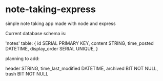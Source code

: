 # note-taking-express
simple note taking app made with node and express

Current database schema is:

'notes' table:
{
  id SERIAL PRIMARY KEY,
  content STRING,
  time_posted DATETIME,
  display_order SERIAL UNIQUE,
}

planning to add:

header STRING,
time_last_modified DATETIME,
archived BIT NOT NULL,
trash BIT NOT NULL
